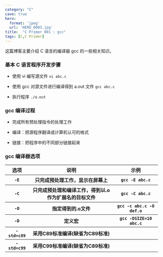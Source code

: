 ```yaml
---
category: "C"
cave: true
hero:
  format: 'jpeg'
  url: 'HERO_0003.jpg'
title:  "C Primer 001 : gcc"
tags: [C,C Primer]
---
```

这篇博客主要介绍 C 语言的编译器 gcc 的一些相关知识。

### 基本 C 语言程序开发步骤

* 使用 vi 编写源文件 `vi abc.c`

* 使用 gcc 对源文件进行编译得到 a.out 文件 `gcc abc.c`

* 执行程序 `./a.out`

### gcc 编译过程

* 完成所有预处理指令的处理工作

* 编译：把源程序翻译成计算机认可的格式

* 链接：把程序中的不同部分链接起来

### gcc 编译器选项

<table>
<tr><th>选项</th><th>说明</th><th>示例</th></tr>
<tr><th><code>-E</code></th><th>只完成预处理工作，显示在屏幕上</th><th><code>gcc -E abc.c</code></th></tr>
<tr><th><code>-C</code></th><th>只完成预处理和编译工作，得到以.o作为扩展名的目标文件</th><th><code>gcc -C abc.c</code></th></tr>
<tr><th><code>-O</code></th><th>指定得到的.o文件</th><th><code>gcc -c abc.c -O def.o</code></th></tr>
<tr><th><code>-D</code></th><th>定义宏</th><th><code>gcc -DSIZE=10 abc.c</code></th></tr>
<tr><th><code>-std=c89</code></th><th>采用C89标准编译(缺省为C89标准)</th><th></th></tr>
<tr><th><code>-std=c99</code></th><th>采用C99标准编译(缺省为C89标准)</th><th></th></tr>
</table>




